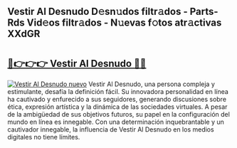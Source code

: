 ## Vestir Al Desnudo D𝚎sn𝚞dos filtr𝚊dos - Parts-Rds Vid𝚎os filtr𝚊dos - N𝚞evas f𝚘tos atr𝚊ctivas XXdGR

# <h2><a href="http://mb0i2w.tromn.icu/?c=Vestir+Al+Desnudo">🔗👉👉👉 Vestir Al Desnudo 🔗🔗</a></h2>

[![Vestir Al Desnudo nuevo](https://i.imgur.com/pEAQMta.gif)](http://mb0i2w.tromn.icu/?c=Vestir+Al+Desnudo)
Vestir Al Desnudo, una persona compleja y estimulante, desafía la definición fácil. Su innovadora personalidad en línea ha cautivado y enfurecido a sus seguidores, generando discusiones sobre ética, expresión artística y la dinámica de las sociedades virtuales. A pesar de la ambigüedad de sus objetivos futuros, su papel en la configuración del mundo en línea es innegable. Con una determinación inquebrantable y un cautivador innegable, la influencia de Vestir Al Desnudo en los medios digitales no tiene límites.
